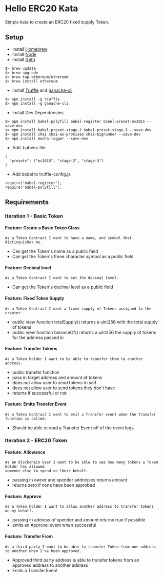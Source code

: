 # Hello ERC20 Kata

Simple kata to create an ERC20 fixed supply Token.

## Setup

* Install [Homebrew](https://brew.sh/)
* Install [Node](https://nodejs.org/)
* Install [Geth](https://www.ethereum.org/cli)
```
$> brew update
$> brew upgrade
$> brew tap ethereum/ethereum
$> brew install ethereum
```
* Install [Truffle](http://truffleframework.com/) and [ganache-cli](https://github.com/trufflesuite/ganache-cli)
```
$> npm install -g truffle
$> npm install -g ganache-cli
```
* Install Dev Dependencies
```
$> npm install babel-polyfill babel-register babel-preset-es2015 --save-dev
$> npm install babel-preset-stage-2 babel-preset-stage-3 --save-dev
$> npm install chai chai-as-promised chai-bignumber --save-dev
$> npm install mocha-logger --save-dev
```

* Add .babelrc file
```
{
  "presets": ["es2015", "stage-2", "stage-3"]
}
```

* Add babel to truffle-config.js
```
require('babel-register');
require('babel-polyfill');
```

## Requirements

### Iteration 1 - Basic Token

#### Feature: Create a Basic Token Class
```
As a Token Contract I want to have a name, and symbol that distinguishes me.
```
* Can get the Token's name as a public field
* Can get the Token's three character symbol as a public field

#### Feature: Decimal level
```
As a Token Contract I want to set the decimal level.
```
* Can get the Token's decimal level as a public field

#### Feature: Fixed Token Supply
```
As a Token Contract I want a fixed supply of Tokens assigned to the creator
```
* public view function totalSupply() returns a uint256 with the total supply of tokens
* public view function balanceOf() returns a uint256 the supply of tokens for the address passed in

#### Feature: Transfer Tokens
```
As a Token holder I want to be able to transfer them to another address.
```
* public transfer function
* pass in target address and amount of tokens
* does not allow user to send tokens to self
* does not allow user to send tokens they don't have
* returns if successful or not

#### Feature: Emits Transfer Event
```
As a Token Contract I want to emit a Transfer event when the transfer function is called.
```
* Should be able to read a Transfer Event off of the event logs

### Iteration 2 - ERC20 Token

#### Feature: Allowance
```
As an Blockchain User I want to be able to see how many tokens a Token holder has allowed
someone else to spend on their behalf.
```
* passing in owner and spender addresses returns amount
* returns zero if none have been approbed

#### Feature: Approve
```
As a Token holder I want to allow another address to transfer tokens on my behalf.
```
* passing in address of spender and amount returns true if possible
* emits an Approval event when successful

#### Feature: Transfer From
```
As a third party I want to be able to transfer Token from one address to another when I've been approved.
```
* Approved third party address is able to transfer tokens from an approved address to another address
* Emits a Transfer Event




